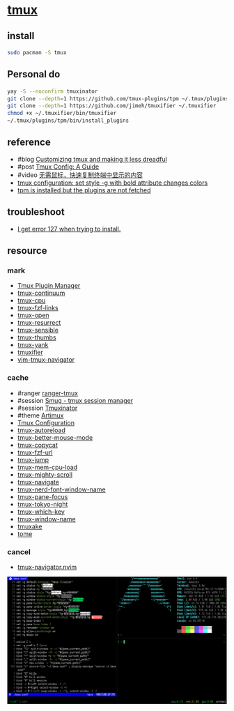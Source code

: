 # [tmux](https://github.com/tmux/tmux)

## install

```sh
sudo pacman -S tmux
```

## Personal do

```sh
yay -S --noconfirm tmuxinator
git clone --depth=1 https://github.com/tmux-plugins/tpm ~/.tmux/plugins/tpm
git clone --depth=1 https://github.com/jimeh/tmuxifier ~/.tmuxifier
chmod +x ~/.tmuxifier/bin/tmuxifier
~/.tmux/plugins/tpm/bin/install_plugins
```

## reference

- #blog [Customizing tmux and making it less dreadful](https://evgeniipendragon.com/posts/customizing-tmux-and-making-it-less-dreadful/)
- #post [Tmux Config: A Guide](https://builtin.com/articles/tmux-config)
- #video [无需鼠标，快速复制终端中显示的内容](https://www.bilibili.com/video/BV1fuPqeKEZn)
- [tmux configuration: set style -g with bold attribute changes colors](https://github.com/alacritty/alacritty/issues/2138)
- [tpm is installed but the plugins are not fetched](https://github.com/tmux-plugins/tpm/issues/193)

## troubleshoot

- [I get error 127 when trying to install.](https://github.com/tmux-plugins/tpm/issues/67)

## resource

### mark

- [Tmux Plugin Manager](https://github.com/tmux-plugins/tpm)
- [tmux-continuum](https://github.com/tmux-plugins/tmux-continuum)
- [tmux-cpu](https://github.com/tmux-plugins/tmux-cpu)
- [tmux-fzf-links](https://github.com/alberti42/tmux-fzf-links)
- [tmux-open](https://github.com/tmux-plugins/tmux-open)
- [tmux-resurrect](https://github.com/tmux-plugins/tmux-resurrect)
- [tmux-sensible](https://github.com/tmux-plugins/tmux-sensible)
- [tmux-thumbs](https://github.com/fcsonline/tmux-thumbs)
- [tmux-yank](https://github.com/tmux-plugins/tmux-yank)
- [tmuxifier](https://github.com/jimeh/tmuxifier)
- [vim-tmux-navigator](https://github.com/christoomey/vim-tmux-navigator)

### cache

- #ranger [ranger-tmux](https://github.com/joouha/ranger_tmux)
- #session [Smug - tmux session manager](https://github.com/ivaaaan/smug)
- #session [Tmuxinator](https://github.com/tmuxinator/tmuxinator)
- #theme [Artimux](https://github.com/tribhuwan-kumar/Artimux)
- [Tmux Configuration](https://github.com/samoshkin/tmux-config)
- [tmux-autoreload](https://github.com/b0o/tmux-autoreload)
- [tmux-better-mouse-mode](https://github.com/nhdaly/tmux-better-mouse-mode)
- [tmux-copycat](https://github.com/tmux-plugins/tmux-copycat)
- [tmux-fzf-url](https://github.com/wfxr/tmux-fzf-url)
- [tmux-jump](https://github.com/schasse/tmux-jump)
- [tmux-mem-cpu-load](https://github.com/thewtex/tmux-mem-cpu-load)
- [tmux-mighty-scroll](https://github.com/noscript/tmux-mighty-scroll)
- [tmux-navigate](https://github.com/sunaku/tmux-navigate)
- [tmux-nerd-font-window-name](https://github.com/joshmedeski/tmux-nerd-font-window-name)
- [tmux-pane-focus](https://github.com/graemedavidson/tmux-pane-focus)
- [tmux-tokyo-night](https://github.com/fabioluciano/tmux-tokyo-night)
- [tmux-which-key](https://github.com/alexwforsythe/tmux-which-key)
- [tmux-window-name](https://github.com/ofirgall/tmux-window-name)
- [tmuxake](https://github.com/nkh/tmuxake)
- [tome](https://github.com/laktak/tome)

### cancel

- [tmux-navigator.nvim](https://github.com/connordeckers/tmux-navigator.nvim)

![color_vanta](/_image/opt/tmux/color_vanta.png)
